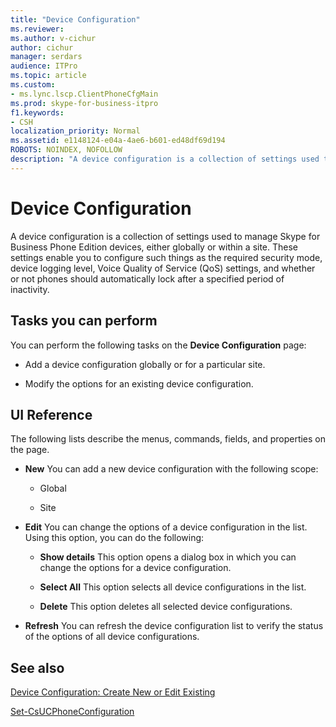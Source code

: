 ```yaml
---
title: "Device Configuration"
ms.reviewer: 
ms.author: v-cichur
author: cichur
manager: serdars
audience: ITPro
ms.topic: article
ms.custom:
- ms.lync.lscp.ClientPhoneCfgMain
ms.prod: skype-for-business-itpro
f1.keywords:
- CSH
localization_priority: Normal
ms.assetid: e1148124-e04a-4ae6-b601-ed48df69d194
ROBOTS: NOINDEX, NOFOLLOW
description: "A device configuration is a collection of settings used to manage Skype for Business Phone Edition devices, either globally or within a site. These settings enable you to configure such things as the required security mode, device logging level, Voice Quality of Service (QoS) settings, and whether or not phones should automatically lock after a specified period of inactivity."
---
```


# Device Configuration
 
A device configuration is a collection of settings used to manage Skype for Business Phone Edition devices, either globally or within a site. These settings enable you to configure such things as the required security mode, device logging level, Voice Quality of Service (QoS) settings, and whether or not phones should automatically lock after a specified period of inactivity. 
  
## Tasks you can perform

You can perform the following tasks on the **Device Configuration** page:
  
- Add a device configuration globally or for a particular site.
    
- Modify the options for an existing device configuration.
    
## UI Reference

The following lists describe the menus, commands, fields, and properties on the page.
  
- **New** You can add a new device configuration with the following scope:
    
  - Global
    
  - Site
    
- **Edit** You can change the options of a device configuration in the list. Using this option, you can do the following:
    
  - **Show details** This option opens a dialog box in which you can change the options for a device configuration.
    
  - **Select All** This option selects all device configurations in the list.
    
  - **Delete** This option deletes all selected device configurations.
    
- **Refresh** You can refresh the device configuration list to verify the status of the options of all device configurations.
    
## See also

[Device Configuration: Create New or Edit Existing](ms.lync.lscp.ClientDeviceTestEdit.md)

[Set-CsUCPhoneConfiguration](https://docs.microsoft.com/powershell/module/skype/set-csucphoneconfiguration?view=skype-ps)
